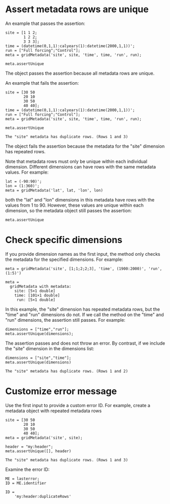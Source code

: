 # Assert metadata rows are unique

An example that passes the assertion:

```
site = [1 1 2;
        1 2 2;
        3 3 3];
time = (datetime(0,1,1):calyears(1):datetime(2000,1,1))';
run = ["Full forcing";"Control"];
meta = gridMetadata('site', site, 'time', time, 'run', run);

meta.assertUnique
```

The object passes the assertion because all metadata rows are unique.

An example that fails the assertion:

```in
site = [30 50
        20 10
        30 50
        40 40];
time = (datetime(0,1,1):calyears(1):datetime(2000,1,1))';
run = ["Full forcing";"Control"];
meta = gridMetadata('site', site, 'time', time, 'run', run);

meta.assertUnique
```

```error
The "site" metadata has duplicate rows. (Rows 1 and 3)
```

The object fails the assertion because the metadata for the "site" dimension has repeated rows.

Note that metadata rows must only be unique within each individual dimension. Different dimensions can have rows with the same metadata values. For example:

```
lat = (-90:90)';
lon = (1:360)';
meta = gridMetadata('lat', lat, 'lon', lon)
```

both the "lat" and "lon" dimensions in this metadata have rows with the values from 1 to 90. However, these values are unique within each dimension, so the metadata object still passes the assertion:

```
meta.assertUnique
```


# Check specific dimensions

If you provide dimension names as the first input, the method only checks the metadata for the specified dimensions. For example:

```in
meta = gridMetadata('site', [1;1;2;2;3], 'time', (1900:2000)', 'run', (1:5)')
```

```out
meta = 
  gridMetadata with metadata:
    site: [5×1 double]
    time: [101×1 double]
     run: [5×1 double]
```

In this example, the "site" dimension has repeated metadata rows, but the "time" and "run" dimensions do not. If we call the method on the "time" and "run" dimensions, the assertion still passes. For example:

```
dimensions = ["time","run"];
meta.assertUnique(dimensions);
```

The assertion passes and does not throw an error. By contrast, if we include the "site" dimension in the dimensions list:

```in
dimensions = ["site","time"];
meta.assertUnique(dimensions)
```

```error
The "site" metadata has duplicate rows. (Rows 1 and 2)
```


# Customize error message

Use the first input to provide a custom error ID. For example, create a metadata object with repeated metadata rows

```in
site = [30 50
        20 10
        30 50
        40 40];
meta = gridMetadata('site', site);

header = "my:header";
meta.assertUnique([], header)
```

```error
The "site" metadata has duplicate rows. (Rows 1 and 3)
```

Examine the error ID:

```in
ME = lasterror;
ID = ME.identifier
```

```out
ID = 
    'my:header:duplicateRows'
```